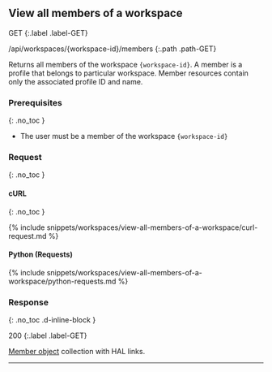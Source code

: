 ## View all members of a workspace

GET
{:.label .label-GET}

/api/workspaces/{workspace-id}/members
{:.path .path-GET}

Returns all members of the workspace `{workspace-id}`. A member is a profile that belongs to particular workspace. Member resources contain only the associated profile ID and name.

### Prerequisites
{: .no_toc }

- The user must be a member of the workspace `{workspace-id}`

### Request
{: .no_toc }

#### cURL
{: .no_toc }

{% include snippets/workspaces/view-all-members-of-a-workspace/curl-request.md %}

#### Python (Requests)

{% include snippets/workspaces/view-all-members-of-a-workspace/python-requests.md %}

### Response
{: .no_toc .d-inline-block }

200
{:.label .label-GET}

[Member object](workspaces#member-object) collection with HAL links.

---

